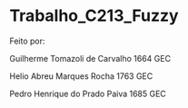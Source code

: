 # Trabalho_C213_Fuzzy

Feito por:

Guilherme Tomazoli de Carvalho 1664 GEC

Helio Abreu Marques Rocha 1763 GEC

Pedro Henrique do Prado Paiva 1685 GEC